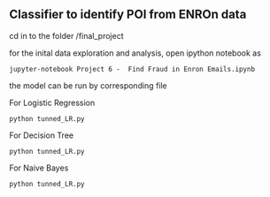 ## Classifier to identify POI from ENROn data

cd in to the folder /final_project

for  the inital data exploration and analysis, open ipython notebook as 
```
jupyter-notebook Project 6 -  Find Fraud in Enron Emails.ipynb
```

the model can be run by corresponding file

For Logistic Regression 

```
python tunned_LR.py
```

For Decision Tree 

```
python tunned_LR.py
```
For Naive Bayes

```
python tunned_LR.py
```